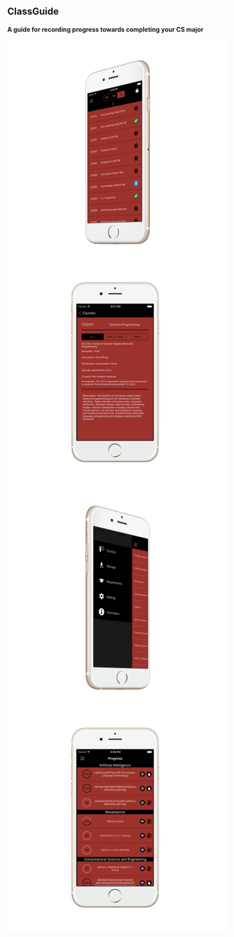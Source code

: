 ## ClassGuide ##
#### A guide for recording progress towards completing your CS major ####

![Alt text](/Screenshots/courses-screenshot.png)
![Alt text](/Screenshots/detail-screenshot.png)
![Alt text](/Screenshots/sidebar-screenshot.png)
![Alt text](/Screenshots/requirements-screenshot.png)
